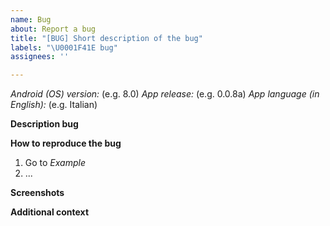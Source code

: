 ```yaml
---
name: Bug
about: Report a bug
title: "[BUG] Short description of the bug"
labels: "\U0001F41E bug"
assignees: ''

---
```


_Android (OS) version:_ (e.g. 8.0)
_App release:_ (e.g. 0.0.8a)
_App language (in English):_ (e.g. Italian)

**Description bug**


**How to reproduce the bug**
1. Go to _Example_
2. ...

**Screenshots**


**Additional context**

